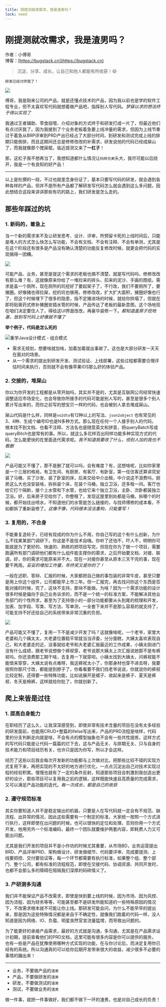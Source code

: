```yaml
---
title: 刚提测就改需求，我是渣男吗？
lock: need
---
```


# 刚提测就改需求，我是渣男吗？

作者：小傅哥
<br/>博客：[https://bugstack.cn](https://bugstack.cn)

> 沉淀、分享、成长，让自己和他人都能有所收获！😄

`研发已经讨厌我了！`

![](https://bugstack.cn/images/article/about/about-211202-1-01.png)

傅哥，我是刚来公司的产品，就是还懂点技术的产品，因为我以前也是学的软件工程专业，但不太喜欢写代码就想着做产品吧，指挥别人写代码。*梦寐以求的想法终于得以实现了*

我通过王者辅助、零食投喂、介绍对象的方式终于和研发打成一片了，但最近他们有点讨厌我了。因为我接到了个业务老板着急要上线冲量的需求，但因为上线节奏过于着急从BRP评审到PRD产出已经占了大部分时间，到研发和测试完成上线的排期只能倒排，而且这期间还总是修修改改的补需求，研发说他的代码已经成屎山了，而我就像那个搅屎棍，临近提测又来了**一杠子**！

那，这杠子我不想再当了，我想知道都什么情况让`码砖兄弟`头大，我尽可能以后绕开，我是一个有良知的好产品！

---

以上是杜撰的一段，不过也就差念身份证了，基本只要写代码的研发，就会遇到各种各样的产品，但并不是所有产品都了解研发写代码怎么就会遇到这么多问题，因此想结合这段来讲讲那些有坑的路上，我们研发是怎么走的。

## 那些年踩过的坑

### 1. 新码的，着急上

当一个新的需求来不及让研发思考、设计、评审，所预留卡死的上线时间后，只能是堆人的方式怎么快怎么写功能，不会有文档、不会有注释、不会有单测，尤其是在这个阶段还有很多是产品没有确认清楚的功能反复修改时候，就更会把代码的实现搞得一团糟。

![](https://bugstack.cn/images/article/about/about-211202-1-03.jpeg)

可能产品、业务，甚至是提这个需求的老板也搞不清楚，就是写代码吗，修修改改有那么难？有，这就像原来你给了一堆捡来的砖头、扣来的泥沙、手画的图纸，需求是盖一个厕所，现在厕所的坑挖好了要起架子了，不行改，我们不要厕所了，要猪圈。好像猪也得拉屎，挖的坑也够用，修修改改，扩大扩大面积，猪圈好像也行了，但这个时候埋下了很多的隐患，指不定猪进场的时候，就给你拱塌了，但就在即将贴膏药式修补猪圈安插水管的时候，产品传达了老板的最新意图，这个场地现在咱们决定要住人了，得给这UI界面改改，再豪华装修一下。*都知道盖房子挖地基，放到写代码上好像就不懂了*

**举个例子，代码是怎么死的**

![重学Java设计模式 - 组合模式](https://bugstack.cn/images/article/about/about-211202-1-00.png)

- 需求无规划，想要啥就加啥，加着加着就出事故了。这也是大部分研发一天天在面对的场景。
- 从一个需求的提出到研发开发、测试验证、上线部署，这些过程都需要合理评估时间来执行，否则就不会有像苹果IOS那么好的体验产品。

### 2. 交接的，堆屎山

你以为你开发的工程都是从零开始吗，其实并不是的，尤其是互联网公司经常快速调整适应市场变化，也会导致你所接手的代码可能是别人写的，甚至是很多个别人累计写出来的，而你之前写的想宝贝一样的代码，也会被别人拿去堆成屎山。

屎山代码是什么样，同样是`vo2dto`有12种以上的写法、`json2object` 也有常见的3、4种、生成个编号ID也是N多种方式。那么现在任何一个人接手别人的代码，根本找不到文档、也看不注释、方法名也是随意英文和拼音，把queryBatch写成queryBitch也是常有的事。所以，就这么多花样百出同样功能多种实现方式的代码，怎么能更快的在里面迭代需求呢。*我不知道我要改了什么，但别人加的我也不敢删*

![](https://bugstack.cn/images/article/about/about-211202-1-04.png)

产品可能又不懂了，那不是删了就可以吗，会有难度？有，这想啥呢，比如你家里是一个三居的格局，有卫生间、有厨房、有客厅、有卧室，第一任住客还算讲究安装了马桶、买了沙发、装了卧室的床，后来交给中介出租，中介说这不浪费吗，厨房这么大也没安装啥，拆拆装个床，在装个马桶，独立卫浴，还多租一间。客厅也给它打个隔断，接个上水管和下水管，也给它来个独立卫浴，主卧、次卧都装独立卫浴。好，后来房子交给你了，你整租了，发现这屋里到处都是马桶，拆哪个的时候，都开始往出喷水，不知道他们的水管是怎么链接的，与找师傅修的成本看，不如都拆了重新装修了。*这像不像，代码根本没法重构，只能重写！*

### 3. 复用的，不合身

不能重复造轮子，已经有现成的你为什么不用，你自己写的这个有什么创新，为什么不找某某部门调研下，你这是不是技术自嗨。你听了还怕不，吓人不，明明你可能就是为了更好的、快速的、熟练的把项目写完，但现在你为了做一个项目，需要跑遍所有部门调研他们都有什么组件能支撑你的需求，之后开始要文档、对接、联调，好，你的需求可能原来并不大，现在一对接你甚至从原本三天干完的事，现在要干两周。*妥妥的增加工作量，年终奖又是你的了！*

一般在述职、答辩、汇报的时候，大家都把自己做的事包装的非常牛皮，甚至只要是用上你这个组件，公司都能早上市三年。但一汇报完，再去找问你这个东西是否能对接的时候，完了，这块不支持，那块不能做。为啥？因为一个需求功能的设计很多时候是偏向于自己业务诉求的，而不是一个统一的标准方案，不能解决其他业务部门的个性所求，甚至为了支持很小的一部分功能都要从头到尾的梳理和开发，加表、加字段、写类、写方法、写单测，一全套下来并不是那么容易的就支持了，可能支持不好还给自己的系统带来非常沉重的负担。

![](https://bugstack.cn/images/article/about/about-211202-1-02.png)

产品可能又不懂了，复用一下不是减少开发了吗？这就像啥呢，一个老爷，家里大老婆和几个姨太太，大老婆位置稳平常就当当评委，分分蛋糕，大姨太喜欢表现自己，和大老婆走的近，没事就给老爷和大老婆汇报最近的工作成果，小姨太刚进门没有什么成绩，跟老爷说想做个裤衩穿，老爷说那大姨太上次汇报说她那不是有裤衩吗，你还浪费那工期干啥，去复用一下就穿呗。小姨太找到大姨太，问裤衩能不能借来穿穿，大姨太说有点难呀，我这裤衩太小了，你那身材也穿不进去呀，我要按照你那尺寸改，都能提到脖子了，你看看要不我们找老爷说说，你就说你的裤衩比较定制，还得要一些特殊功能，比如说展开是裙子、收起来是裤子、夏天是裤衩、冬天是棉裤，这样就给你批了，你就创新了。

## 爬上来皆是过往

### 1. 提高自身能力

在职经历了这么久，让我深深感受到，即使非常有技术含量的项目在没有太多经验的研发面前，也能用CRUD+整篇的ifelse写出来，产品的PRD流程是啥样，代码里的分支判断走向就是啥，不会有点的模型抽象也不会有一些共性提炼，这样方式的写代码只能是让代码一篇篇的烂下去，这与产品无关、与排期无关、只与自身的技术能力和项目经历有关，也许只是因为你写，所以才会这样。

经历了这些以后我会每次开发新的功能都与上次做对比，把那些比较不错的实现方式复用下来，再把实现的不太好的地方进行优化，一点点沉淀出自己对技术实现过程的经验积累。慢慢也就有了一定的条件反射，知道那些项目会刺激到我创造出更好的设计，那些项目可以复用我之前的逻辑，这样既能快速且高质量的完成需求，又可以满足产品功能的迭代。*每一次成长，都是自己的收获*

### 2. 遵守规范标准

其实你要知道人并不是稳定输出的机器，只要是人在写代码就一定会有不规范、缺流程、出异常的情况，因此这些需要有一个制定的标准，大家统一按照一个方式进行执行，这样即使在出问题的时候，也可以很快的定位和处理，否则你用一个方式开发，他用另外一个标准编码，最终一个团队就要维护两套内容，即耗费人力又可能出问题。

尤其是我们开发的项目并不是小作坊的时候尤其重要，从市场BD，业务运营提出BRD、产品评审PRD、架构做设计、研发做细节、代码要评审、完成要提测、上线要把控、交付要验证等，每一个环节都需要有执行标准，如果整个组、整个部门、整个公司，都有标准的流程规范，即使在交接代码、协调资源、共同开发时，也都不会那么多的障碍在阻隔我们深厚的码砖情义了。

### 3. 产研测多沟通

我们并不能保证产品不改需求，即使是快到要上线的时候，因为市场、因为风控、因为流程、因为财务等等，可能甚至都不是研发所能知道的一些特殊原因的情况下，不改需求根本就不可能让你上线。那研发可能会问，为什么不能早早的提出来，那是因为这些特殊情况都是来自于不确定性，就像我们跑着的代码一样，没人知道是因为网络、IO、负载、明星突然官宣流量猛增，而导致出问题的。

为了能更好的承接产品需求，最好的方式就是沟通，多沟通，尤其是在产品需求设计初期，提前查看他们的PRD文档，这里可能有很多内容是你可以提供的服务，也有一些是产品在犹豫使用哪种方式实现的功能，在与你讨论后，而决定复用你已经有的系统。所以沟通真的可以给你后期开发带来很大的收益，减少很多不必要的事情的蹦出来！

---

- 业务，不要做产品的`渣男`
- 产品，不要做研发的`渣男`
- 研发，不要做测试的`渣男`
- 测试，不要做业务的`渣男`

做一件事，就把一件事做好，我们都不做下一环的渣男，也是对自己成长的负责！

